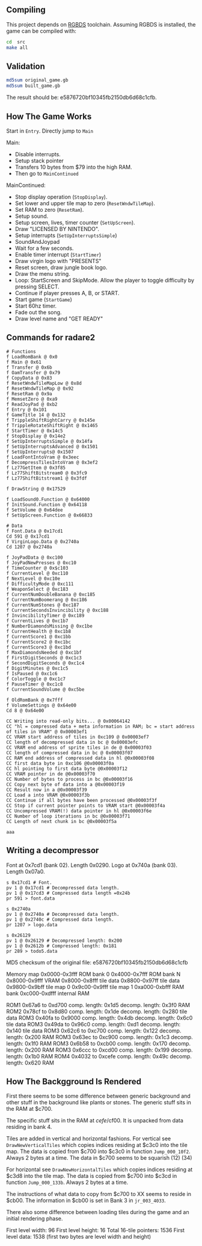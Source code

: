 ## Compiling

This project depends on [RGBDS](https://github.com/gbdev/rgbds) toolchain.
Assuming RGBDS is installed, the game can be compiled with:

```bash
cd  src
make all
```

## Validation
```bash
md5sum original_game.gb
md5sum built_game.gb
```
The result should be: e5876720bf10345fb2150db6d68c1cfb.

## How The Game Works
Start in `Entry`.
Directly jump to `Main`

Main:
- Disable interrupts.
- Setup stack pointer
- Transfers 10 bytes from $79 into the high RAM.
- Then go to `MainContinued`

MainContinued:
 - Stop display operation (`StopDisplay`).
 - Set lower and upper tile map to zero (`ResetWndwTileMap`).
 - Set RAM to zero (`ResetRam`).
 - Setup sound.
 - Setup screen, lives, timer counter (`SetUpScreen`).
 - Draw "LICENSED BY NINTENDO".
 - Setup interrupts (`SetUpInterruptsSimple`)
 - SoundAndJoypad
 - Wait for a few seconds.
 - Enable timer interrupt (`StartTimer`)
 - Draw virgin logo with "PRESENTS"
 - Reset screen, draw jungle book logo.
 - Draw the menu string.
 - Loop: StartScreen and SkipMode. Allow the player to toggle difficulty by pressing SELECT.
 - Continue if player presses A, B, or START.
 - Start game (`StartGame`)
 - Start 60hz timer.
 - Fade out the song.
 - Draw level name and "GET READY"


## Commands for radare2
```
# Functions
f LoadRomBank @ 0x0
f Main @ 0x61
f Transfer @ 0x6b
f OamTransfer @ 0x79
f CopyData @ 0x83
f ResetWndwTileMapLow @ 0x8d
f ResetWndwTileMap @ 0x92
f ResetRam @ 0x9a
f MemsetZero @ 0xa9
f ReadJoyPad @ 0xb2
f Entry @ 0x101
f GameTitle 14 @ 0x132
f TrippleShiftRightCarry @ 0x145e
f TrippleRotateShiftRight @ 0x1465
f StartTimer @ 0x14c5
f StopDisplay @ 0x14e2
f SetUpInterruptsSimple @ 0x14fa
f SetUpInterruptsAdvanced @ 0x1501
f SetUpInterrupts@ 0x1507
f LoadFontIntoVram @ 0x3eec
f DecompressTilesIntoVram @ 0x3ef2
f Lz77GetItem @ 0x3f85
f Lz77ShiftBitstream0 @ 0x3fc9
f Lz77ShiftBitstream1 @ 0x3fdf

f DrawString @ 0x17529

f LoadSound0.Function @ 0x64000
f InitSound.Function @ 0x64118
f SetVolume @ 0x64dee
f SetUpScreen.Function @ 0x66833

# Data
f Font.Data @ 0x17cd1
Cd 591 @ 0x17cd1
f VirginLogo.Data @ 0x2740a
Cd 1207 @ 0x2740a

f JoyPadData @ 0xc100
f JoyPadNewPresses @ 0xc10
f TimeCounter @ 0x$c103
f CurrentLevel @ 0xc110
f NextLevel @ 0xc10e
f DifficultyMode @ 0xc111
f WeaponSelect @ 0xc183
f CurrentNumDoubleBanana @ 0xc185
f CurrentNumBoomerang @ 0xc186
f CurrentNumStones @ 0xc187
f CurrentSecondsInvincibility @ 0xc188
f InvincibilityTimer @ 0xc189
f CurrentLives @ 0xc1b7
f NumberDiamondsMissing @ 0xc1be
f CurrentHealth @ 0xc1b8
f CurrentScore1 @ 0xc1bb
f CurrentScore2 @ 0xc1bc
f CurrentScore3 @ 0xc1bd
f MaxDiamondsNeeded @ 0xc1bf
f FirstDigitSeconds @ 0xc1c3
f SecondDigitSeconds @ 0xc1c4
f DigitMinutes @ 0xc1c5
f IsPaused @ 0xc1c6
f ColorToggle @ 0xc1c7
f PauseTimer @ 0xc1c8
f CurrentSoundVolume @ 0xc5be

f OldRomBank @ 0x7fff
f VolumeSettings @ 0x64e00
Cd 8 @ 0x64e00

CC Writing into read-only bits... @ 0x00064142
CC "hl = compressed data + meta information in RAM; bc = start address of tiles in VRAM" @ 0x00003ef1
CC VRAM start address of tiles in 0xc109 @ 0x00003ef7
CC length of decompressed data in bc @ 0x00003efc
CC VRAM end address of sprite tiles in de @ 0x00003f03
CC length of compressed data in bc @ 0x00003f07
CC RAM end address of compressed data in hl @0x00003f08
CC first data byte in 0xc106 @0x00003f0a
CC hl pointing to first data byte @0x00003f12
CC VRAM pointer in de @0x00003f70
CC Number of bytes to process in bc @0x00003f16
CC Copy next byte of data into a @0x00003f19
CC Result now in a @0x00003f39
CC Load a into VRAM @0x00003f3b
CC Continue if all bytes have been processed @0x00003f3f
CC Stop if current pointer points to VRAM start @0x00003f4a
CC Uncompressed VRAM(!) data pointer in hl @0x00003f6e
CC Number of loop iterations in bc @0x00003f71
CC Length of next chunk in bc @0x00003f5a

aaa
```

## Writing a decompressor
Font at 0x7cd1 (bank 02). Length 0x0290.
Logo at 0x740a (bank 03). Length 0x07a0.
```radare2
s 0x17cd1 # Font.
pv 1 @ 0x17cd1 # Decompressed data length.
pv 1 @ 0x17cd3 # Compressed data length =0x24b
pr 591 > font.data

s 0x2740a
pv 1 @ 0x2740a # Decompressed data length.
pv 1 @ 0x2740c # Compressed data length.
pr 1207 > logo.data

s 0x26129
pv 1 @ 0x26129 # Decompressed length: 0x200
pv 1 @ 0x2612b # Compressed length: 0x181
pr 289 > todo5.data
```
MD5 checksum of the original file:
e5876720bf10345fb2150db6d68c1cfb

Memory map
0x0000-0x3fff ROM bank 0
0x4000-0x7fff ROM bank N
0x8000-0x9fff VRAM
    0x8000-0x8fff tile data
    0x8800-0x97ff tile data
    0x9800-0x9bff tile map 0
    0x9c00-0x9fff tile map 1
0xa000-0xbfff RAM bank
0xc000-0xdfff internal RAM

ROM1 0x67a6 to 0xd700 comp. length: 0x1d5 decomp. length: 0x3f0 RAM
ROM2 0x78cf to 0x8d80 comp. length: 0x1de decomp. length: 0x280 tile data
ROM3 0x40fa to 0x9000 comp. length: 0x4db decomp. length: 0x6c0 tile data
ROM3 0x49da to 0x96c0 comp. length: 0xd1  decomp. length: 0x140 tile data
ROM3 0x62c6 to 0xc700 comp. length: 0x122 decomp. length: 0x200 RAM
ROM3 0x63ec to 0xc900 comp. length: 0x1c3 decomp. length: 0x1f0 RAM
ROM3 0x6b58 to 0xcb00 comp. length: 0x170 decomp. length: 0x200 RAM
ROM3 0x6ccc to 0xcd00 comp. length: 0x199 decomp. length: 0x1b0 RAM
ROM4 0x4032 to 0xcefe comp. length: 0x49c decomp. length: 0x620 RAM

## How The Backgground Is Rendered
First there seems to be some difference between generic background and other stuff in the background like plants or stones.
The generic stuff sits in the RAM at $c700.

The specific stuff sits in the RAM at $cefe/$cf00.
It is unpacked from data residing in bank 4.

Tiles are added in vertical and horizontal fashions.
For vertical see `DrawNewVerticalTiles` which copies indices residing at $c3c0 into the tile map.
The data is copied from $c700 into $c3c0 in function `Jump_000_10f2`. Always 2 bytes at a time.
The data in $c700 seems to be squarish (12)
                                       (34)

For horizontal see `DrawNewHorizontalTiles` which copies indices residing at $c3d8 into the tile map.
The data is copied from $c700 into $c3cd in function `Jump_000_133b`. Always 2 bytes at a time.

The instructions of what data to copy from $c700 to XX seems to reside in $cb00.
The information in $cb00 is set in Bank 3 in `jr_003_4033`.

There also some difference between loading tiles during the game and an initial rendering phase.

First level width: 96
First level height: 16
Total 16-tile pointers: 1536
First level data: 1538 (first two bytes are level width and height)
